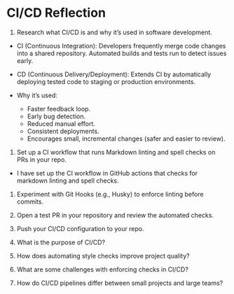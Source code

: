 # CI/CD Reflection

1. Research what CI/CD is and why it’s used in software development.

- CI (Continuous Integration): Developers frequently merge code changes into a
  shared repository. Automated builds and tests run to detect issues early.
- CD (Continuous Delivery/Deployment): Extends CI by automatically deploying
  tested code to staging or production environments.

- Why it’s used:
  - Faster feedback loop.
  - Early bug detection.
  - Reduced manual effort.
  - Consistent deployments.
  - Encourages small, incremental changes (safer and easier to review).

1. Set up a CI workflow that runs Markdown linting and spell checks on PRs in
   your repo.

- I have set up the CI workflow in GitHub actions that checks for markdown
  linting and spell checks.

1. Experiment with Git Hooks (e.g., Husky) to enforce linting before commits.

1. Open a test PR in your repository and review the automated checks.

1. Push your CI/CD configuration to your repo.

1. What is the purpose of CI/CD?

1. How does automating style checks improve project quality?

1. What are some challenges with enforcing checks in CI/CD?

1. How do CI/CD pipelines differ between small projects and large teams?
